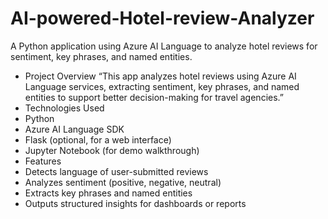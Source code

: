 # AI-powered-Hotel-review-Analyzer
A Python application using Azure AI Language to analyze hotel reviews for sentiment, key phrases, and named entities.
- Project Overview
“This app analyzes hotel reviews using Azure AI Language services, extracting sentiment, key phrases, and named entities to support better decision-making for travel agencies.”
- Technologies Used
- Python
- Azure AI Language SDK
- Flask (optional, for a web interface)
- Jupyter Notebook (for demo walkthrough)
- Features
- Detects language of user-submitted reviews
- Analyzes sentiment (positive, negative, neutral)
- Extracts key phrases and named entities
- Outputs structured insights for dashboards or reports
